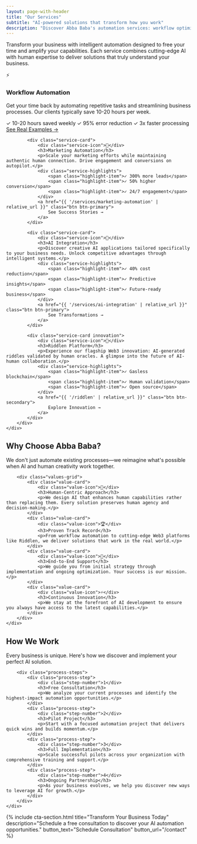 ```yaml
---
layout: page-with-header
title: "Our Services"
subtitle: "AI-powered solutions that transform how you work"
description: "Discover Abba Baba's automation services: workflow optimization, marketing innovation, and AI integration consulting."
---
```


<section class="services-overview">
    <div class="container">
        <div class="section-header">
            <p class="hero-description">
                Transform your business with intelligent automation designed to free your time and amplify your capabilities.
                Each service combines cutting-edge AI with human expertise to deliver solutions that truly understand your business.
            </p>
        </div>
    </div>
</section>

<section class="services-grid-section">
    <div class="container">
        <div class="services-main-grid">
            <div class="service-card featured">
                <div class="service-icon">⚡</div>
                <h3>Workflow Automation</h3>
                <p>Get your time back by automating repetitive tasks and streamlining business processes. Our clients typically save 10-20 hours per week.</p>
                <div class="service-highlights">
                    <span class="highlight-item">✓ 10-20 hours saved weekly</span>
                    <span class="highlight-item">✓ 95% error reduction</span>
                    <span class="highlight-item">✓ 3x faster processing</span>
                </div>
                <a href="{{ '/services/workflow-automation' | relative_url }}" class="btn btn-primary">
                    See Real Examples →
                </a>
            </div>

            <div class="service-card">
                <div class="service-icon">🎯</div>
                <h3>Marketing Automation</h3>
                <p>Scale your marketing efforts while maintaining authentic human connection. Drive engagement and conversions on autopilot.</p>
                <div class="service-highlights">
                    <span class="highlight-item">✓ 300% more leads</span>
                    <span class="highlight-item">✓ 50% higher conversion</span>
                    <span class="highlight-item">✓ 24/7 engagement</span>
                </div>
                <a href="{{ '/services/marketing-automation' | relative_url }}" class="btn btn-primary">
                    See Success Stories →
                </a>
            </div>

            <div class="service-card">
                <div class="service-icon">🚀</div>
                <h3>AI Integration</h3>
                <p>Discover creative AI applications tailored specifically to your business needs. Unlock competitive advantages through intelligent systems.</p>
                <div class="service-highlights">
                    <span class="highlight-item">✓ 40% cost reduction</span>
                    <span class="highlight-item">✓ Predictive insights</span>
                    <span class="highlight-item">✓ Future-ready business</span>
                </div>
                <a href="{{ '/services/ai-integration' | relative_url }}" class="btn btn-primary">
                    See Transformations →
                </a>
            </div>

            <div class="service-card innovation">
                <div class="service-icon">🔮</div>
                <h3>Riddlen Platform</h3>
                <p>Experience our flagship Web3 innovation: AI-generated riddles validated by human oracles. A glimpse into the future of AI-human collaboration.</p>
                <div class="service-highlights">
                    <span class="highlight-item">✓ Gasless blockchain</span>
                    <span class="highlight-item">✓ Human validation</span>
                    <span class="highlight-item">✓ Open source</span>
                </div>
                <a href="{{ '/riddlen' | relative_url }}" class="btn btn-secondary">
                    Explore Innovation →
                </a>
            </div>
        </div>
    </div>
</section>

<section class="why-choose-section">
    <div class="container">
        <div class="section-header">
            <h2>Why Choose Abba Baba?</h2>
            <p>We don't just automate existing processes—we reimagine what's possible when AI and human creativity work together.</p>
        </div>

        <div class="values-grid">
            <div class="value-card">
                <div class="value-icon">🤝</div>
                <h3>Human-Centric Approach</h3>
                <p>We design AI that enhances human capabilities rather than replacing them. Every solution preserves human agency and decision-making.</p>
            </div>
            <div class="value-card">
                <div class="value-icon">🏆</div>
                <h3>Proven Track Record</h3>
                <p>From workflow automation to cutting-edge Web3 platforms like Riddlen, we deliver solutions that work in the real world.</p>
            </div>
            <div class="value-card">
                <div class="value-icon">🎯</div>
                <h3>End-to-End Support</h3>
                <p>We guide you from initial strategy through implementation and ongoing optimization. Your success is our mission.</p>
            </div>
            <div class="value-card">
                <div class="value-icon">⚡</div>
                <h3>Continuous Innovation</h3>
                <p>We stay at the forefront of AI development to ensure you always have access to the latest capabilities.</p>
            </div>
        </div>
    </div>
</section>

<section class="consultation-process">
    <div class="container">
        <div class="section-header">
            <h2>How We Work</h2>
            <p>Every business is unique. Here's how we discover and implement your perfect AI solution.</p>
        </div>

        <div class="process-steps">
            <div class="process-step">
                <div class="step-number">1</div>
                <h3>Free Consultation</h3>
                <p>We analyze your current processes and identify the highest-impact automation opportunities.</p>
            </div>
            <div class="process-step">
                <div class="step-number">2</div>
                <h3>Pilot Project</h3>
                <p>Start with a focused automation project that delivers quick wins and builds momentum.</p>
            </div>
            <div class="process-step">
                <div class="step-number">3</div>
                <h3>Full Implementation</h3>
                <p>Scale successful pilots across your organization with comprehensive training and support.</p>
            </div>
            <div class="process-step">
                <div class="step-number">4</div>
                <h3>Ongoing Partnership</h3>
                <p>As your business evolves, we help you discover new ways to leverage AI for growth.</p>
            </div>
        </div>
    </div>
</section>

{% include cta-section.html
    title="Transform Your Business Today"
    description="Schedule a free consultation to discover your AI automation opportunities."
    button_text="Schedule Consultation"
    button_url="/contact" %}
